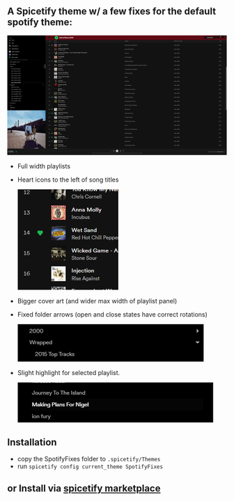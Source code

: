 ## A Spicetify theme w/ a few fixes for the default spotify theme:

![](img/screenshot.png)

- Full width playlists
- Heart icons to the left of song titles

  ![](img/heart.png)

- Bigger cover art (and wider max width of playlist panel)

- Fixed folder arrows (open and close states have correct rotations)

  ![](img/folders.png)

- Slight highlight for selected playlist.

  ![](img/highlight.png)

## Installation

- copy the SpotifyFixes folder to `.spicetify/Themes`
- run `spicetify config current_theme SpotifyFixes`

## or Install via [spicetify marketplace](https://github.com/CharlieS1103/spicetify-marketplace)
